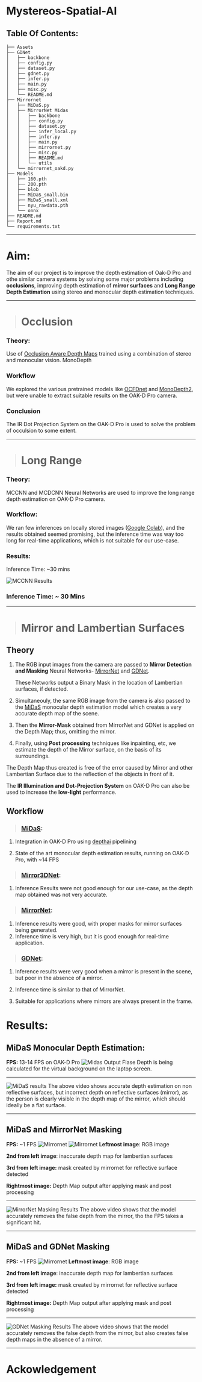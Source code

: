 # Mystereos-Spatial-AI

## Table Of Contents:
```
├── Assets
├── GDNet
│   ├── backbone
│   ├── config.py
│   ├── dataset.py
│   ├── gdnet.py
│   ├── infer.py
│   ├── main.py
│   ├── misc.py
│   └── README.md
├── Mirrornet
│   ├── MiDaS.py
│   ├── MirrorNet Midas
│   │   ├── backbone
│   │   ├── config.py
│   │   ├── dataset.py
│   │   ├── infer_local.py
│   │   ├── infer.py
│   │   ├── main.py
│   │   ├── mirrornet.py
│   │   ├── misc.py
│   │   ├── README.md
│   │   └── utils
│   └── mirrornet_oakd.py
├── Models
│   ├── 160.pth
│   ├── 200.pth
│   ├── blob
│   ├── MiDaS_small.bin
│   ├── MiDaS_small.xml
│   ├── nyu_rawdata.pth
│   └── onnx
├── README.md
├── Report.md
└── requirements.txt
```
---


# **Aim:** 
The aim of our project is to improve the depth estimation of Oak-D Pro and othe similar camera systems by solving some major problems including **occlusions**, improving depth estimation of **mirror surfaces** and **Long Range Depth Estimation** using stereo and monocular depth estimation techniques.

---

> # Occlusion
### **Theory:**
Use of [Occlusion Aware Depth Maps](https://paperswithcode.com/paper/learning-occlusion-aware-coarse-to-fine-depth) trained using a combination of stereo and monocular vision.
MonoDepth

### **Workflow**
We explored the various pretrained models like [OCFDnet](https://arxiv.org/abs/2203.10925) and [MonoDepth2](https://arxiv.org/abs/1806.01260), but were unable to extract suitable results on the OAK-D Pro camera.

### **Conclusion**
The IR Dot Projection System on the OAK-D Pro is used to solve the problem of occulsion to some extent.

---

> # Long Range
### **Theory:**
MCCNN and MCDCNN Neural Networks are used to improve the long range depth estimation on OAK-D Pro camera.

### **Workflow:**
We ran few inferences on locally stored images ([Google Colab](https://colab.research.google.com/drive/1hdsLAY-AiK5YD3sXDgfykD-_YJQTkf-P?usp=sharing)), and the results obtained seemed promising, but the inference time was way too long for real-time applications, which is not suitable for our use-case.

### **Results:**
Inference Time: ~30 mins

![MCCNN Results](Assets/mccnn_result.png)

### **Inference Time:** ~ 30 Mins

---

> # **Mirror and Lambertian Surfaces**
## **Theory**
1. The RGB input images from the camera are passed to **Mirror Detection and Masking** Neural Networks- [MirrorNet](https://mhaiyang.github.io/ICCV2019_MirrorNet/index.html) and [GDNet](https://mhaiyang.github.io/CVPR2020_GDNet/index.html).
   
   These Networks output a Binary Mask in the location of Lambertian surfaces, if detected.

2. Simultaneouly, the same RGB image from the camera is also passed to the [MiDaS](https://arxiv.org/abs/1907.01341v3) monocular depth estimation model which creates a very accurate depth map of the scene.

3. Then the **Mirror-Mask** obtained from MirrorNet and GDNet is applied on the Depth Map; thus, omitting the mirror.

4. Finally, using **Post processing** techniques like inpainting, etc, we estimate the depth of the Mirror surface, on the basis of its surroundings.

The Depth Map thus created is free of the error caused by Mirror and other Lambertian Surface due to the reflection of the objects in front of it.

The **IR Illumination and Dot-Projection System** on OAK-D Pro can also be used to increase the **low-light** performance.

## **Workflow**

> ### [MiDaS](https://arxiv.org/abs/1907.01341v3):
1. Integration in OAK-D Pro using [depthai](https://docs.luxonis.com/en/latest/) pipelining

2. State of the art monocular depth estimation results, running on OAK-D Pro, with ~14 FPS

> ### [Mirror3DNet](https://3dlg-hcvc.github.io/mirror3d/):
1. Inference Results were not good enough for our use-case, as the depth map obtained was not very accurate.
> ### [MirrorNet](https://mhaiyang.github.io/ICCV2019_MirrorNet/index.html):
1. Inference results were good, with proper masks for mirror surfaces being generated.
2. Inference time is very high, but it is good enough for real-time application.

> ### [GDNet](https://mhaiyang.github.io/CVPR2020_GDNet/index.html):
1. Inference results were very good when a mirror is present in the scene, but poor in the absence of a mirror.

2. Inference time is similar to that of MirrorNet.
3. Suitable for applications where mirrors are always present in the frame.

# Results:

## **MiDaS Monocular Depth Estimation:**

**FPS:** 13-14 FPS on OAK-D Pro
![Midas Output](Assets/error.png)
Flase Depth is being calculated for the virtual background on the laptop screen.

---

![MiDaS results](Assets/midas.gif)
The above video shows accurate depth estimation on non reflective surfaces, but incorrect depth on reflective surfaces (mirror), as the person is clearly visible in the depth map of the mirror, which should ideally be a flat surface.

---

## **MiDaS and MirrorNet Masking**
**FPS:** ~1 FPS
![Mirrornet](Assets/MirrorNet1.png)
![Mirrornet](Assets/MirrorNet2.png)
**Leftmost image**: RGB image

**2nd from left image**: inaccurate depth map for lambertian surfaces

**3rd from left image:** mask created by mirrornet for reflective surface detected 

**Rightmost image:** Depth Map output after applying mask and post processing

---
![MirrorNet Masking Results](Assets/mirrornet.gif)
The above video shows that the model accurately removes the false depth from the mirror, tho the FPS takes a significant hit.

---
## **MiDaS and GDNet Masking**
**FPS:** ~1 FPS
![Mirrornet](Assets/MirrorNet3.png)
**Leftmost image**: RGB image

**2nd from left image**: inaccurate depth map for lambertian surfaces

**3rd from left image:** mask created by mirrornet for reflective surface detected 

**Rightmost image:** Depth Map output after applying mask and post processing

---
![GDNet Masking Results](Assets/gdnet.gif)
The above video shows that the model accurately removes the false depth from the mirror, but also creates false depth maps in the absence of a mirror. 

---

# Ackowledgement
